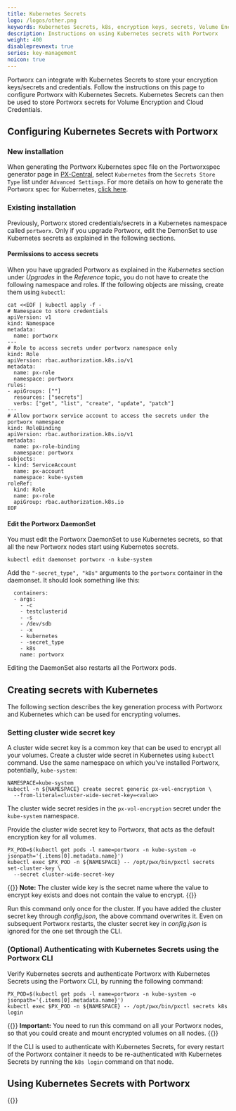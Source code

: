 ```yaml
---
title: Kubernetes Secrets
logo: /logos/other.png
keywords: Kubernetes Secrets, k8s, encryption keys, secrets, Volume Encryption, Cloud Credentials, secret store
description: Instructions on using Kubernetes secrets with Portworx
weight: 400
disableprevnext: true
series: key-management
noicon: true
---
```


Portworx can integrate with Kubernetes Secrets to store your encryption keys/secrets and credentials. Follow the instructions on this page to configure Portworx with Kubernetes Secrets. Kubernetes Secrets can then be used to store Portworx secrets for Volume Encryption and Cloud Credentials.

## Configuring Kubernetes Secrets with Portworx

### New installation

When generating the Portworx Kubernetes spec file on the Portworxspec generator page in [PX-Central](https://central.portworx.com), select `Kubernetes` from the `Secrets Store Type` list under `Advanced Settings`. For more details on how to generate the Portworx spec for Kubernetes, [click here](/portworx-install-with-kubernetes).

### Existing installation

Previously, Portworx stored credentials/secrets in a Kubernetes namespace called `portworx`. Only if you upgrade Portworx, edit the DemonSet to use Kubernetes secrets as explained in the following sections.

#### Permissions to access secrets
When you have upgraded Portworx as explained in the _Kubernetes_ section under _Upgrades_ in the _Reference_ topic, you do not have to create the following namespace and roles. If the following objects are missing, create them using `kubectl`:

```text
cat <<EOF | kubectl apply -f -
# Namespace to store credentials
apiVersion: v1
kind: Namespace
metadata:
  name: portworx
---
# Role to access secrets under portworx namespace only
kind: Role
apiVersion: rbac.authorization.k8s.io/v1
metadata:
  name: px-role
  namespace: portworx
rules:
- apiGroups: [""]
  resources: ["secrets"]
  verbs: ["get", "list", "create", "update", "patch"]
---
# Allow portworx service account to access the secrets under the portworx namespace
kind: RoleBinding
apiVersion: rbac.authorization.k8s.io/v1
metadata:
  name: px-role-binding
  namespace: portworx
subjects:
- kind: ServiceAccount
  name: px-account
  namespace: kube-system
roleRef:
  kind: Role
  name: px-role
  apiGroup: rbac.authorization.k8s.io
EOF
```

#### Edit the Portworx DaemonSet

You must edit the Portworx DaemonSet to use Kubernetes secrets, so that all the new Portworx nodes start using Kubernetes secrets.

```text
kubectl edit daemonset portworx -n kube-system
```

Add the `"-secret_type", "k8s"` arguments to the `portworx` container in the daemonset. It should look something like this:

```text
  containers:
  - args:
    - -c
    - testclusterid
    - -s
    - /dev/sdb
    - -x
    - kubernetes
    - -secret_type
    - k8s
    name: portworx
```

Editing the DaemonSet also restarts all the Portworx pods.

## Creating secrets with Kubernetes

The following section describes the key generation process with Portworx and Kubernetes which can be used for encrypting volumes.

### Setting cluster wide secret key

A cluster wide secret key is a common key that can be used to encrypt all your volumes. Create a cluster wide secret in Kubernetes using `kubectl` command. Use the same namespace on which you've installed Portworx, potentially, `kube-system`:

```text
NAMESPACE=kube-system
kubectl -n ${NAMESPACE} create secret generic px-vol-encryption \
  --from-literal=cluster-wide-secret-key=<value>
```

The cluster wide secret resides in the `px-vol-encryption` secret under the `kube-system` namespace. 

Provide the cluster wide secret key to Portworx, that acts as the default encryption key for all volumes.

```text
PX_POD=$(kubectl get pods -l name=portworx -n kube-system -o jsonpath='{.items[0].metadata.name}')
kubectl exec $PX_POD -n ${NAMESPACE} -- /opt/pwx/bin/pxctl secrets set-cluster-key \
  --secret cluster-wide-secret-key
```
{{<info>}}
**Note:** The cluster wide key is the secret name where the value to encrypt key exists and does not contain the value to encrypt.
{{</info>}}

Run this command only once for the cluster. If you have added the cluster secret key through _config.json_, the above command overwrites it. Even on subsequent Portworx restarts, the cluster secret key in _config.json_ is ignored for the one set through the CLI.

### (Optional) Authenticating with Kubernetes Secrets using the Portworx CLI

Verify Kubernetes secrets and authenticate Portworx with Kubernetes Secrets using the Portworx CLI, by running the following command:

```text
PX_POD=$(kubectl get pods -l name=portworx -n kube-system -o jsonpath='{.items[0].metadata.name}')
kubectl exec $PX_POD -n ${NAMESPACE} -- /opt/pwx/bin/pxctl secrets k8s login
```
{{<info>}}
**Important:** You need to run this command on all your Portworx nodes, so that you could create and mount encrypted volumes on all nodes.
{{</info>}}

If the CLI is used to authenticate with Kubernetes Secrets, for every restart of the Portworx container it needs to be re-authenticated with Kubernetes Secrets by running the `k8s login` command on that node.


## Using Kubernetes Secrets with Portworx

{{<homelist series="kubernetes-secret-uses">}}
